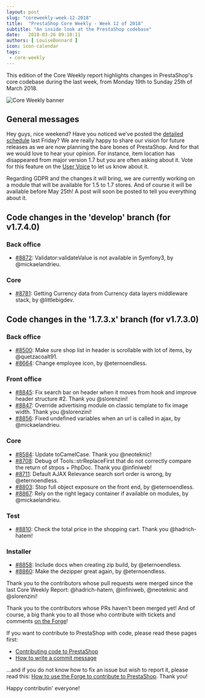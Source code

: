 ```yaml
---
layout: post
slug: "coreweekly-week-12-2018"
title:  "PrestaShop Core Weekly - Week 12 of 2018"
subtitle: "An inside look at the PrestaShop codebase"
date:   2018-03-26 09:10:11
authors: [ LouiseBonnard ]
icon: icon-calendar
tags:
 - core-weekly
---
```


This edition of the Core Weekly report highlights changes in PrestaShop's core codebase during the last week, from Monday 19th to Sunday 25th of March 2018.

![Core Weekly banner](/assets/images/2017/04/core_weekly_banner.jpg)


## General messages

Hey guys, nice weekend? Have you noticed we’ve posted the [detailed schedule]( http://build.prestashop.com/news/announcing-our-2018-release-schedule) last Friday? We are really happy to share our vision for future releases as we are now planning the bare bones of PrestaShop. And for that we would love to hear your opinion. For instance, item location has disappeared from major version 1.7 but you are often asking about it. Vote for this feature on the [User Voice](http://feedback.prestashop.com) to let us know about it.

Regarding GDPR and the changes it will bring, we are currently working on a module that will be available for 1.5 to 1.7 stores. And of course it will be available before May 25th! A post will soon be posted to tell you everything about it.


## Code changes in the 'develop' branch (for v1.7.4.0)

### Back office

* [#8872](https://github.com/PrestaShop/PrestaShop/pull/8872): Validator:validateValue is not available in Symfony3, by @mickaelandrieu.


### Core

* [#8781](https://github.com/PrestaShop/PrestaShop/pull/8781): Getting Currency data from Currency data layers middleware stack, by @littlebigdev.


## Code changes in the '1.7.3.x' branch (for v1.7.3.0)

### Back office

* [#8500](https://github.com/PrestaShop/PrestaShop/pull/8500): Make sure shop list in header is scrollable with lot of items, by @quetzacoalt91.
* [#8664](https://github.com/PrestaShop/PrestaShop/pull/8664): Change employee icon, by @eternoendless.


### Front office

* [#8845](https://github.com/PrestaShop/PrestaShop/pull/8845): Fix search bar on header when it moves from hook and improve header structure #2. Thank you @slorenzini!
* [#8847](https://github.com/PrestaShop/PrestaShop/pull/8847): Override advertising module on classic template to fix image width. Thank you @slorenzini!
* [#8856](https://github.com/PrestaShop/PrestaShop/pull/8856): Fixed undefined variables when an url is called in ajax, by @mickaelandrieu.


### Core

* [#8584](https://github.com/PrestaShop/PrestaShop/pull/8584): Update toCamelCase. Thank you @neoteknic!
* [#8708](https://github.com/PrestaShop/PrestaShop/pull/8708): Debug of Tools::strReplaceFirst that do not correctly compare the return of strpos + PhpDoc. Thank you @infiniweb!
* [#8711](https://github.com/PrestaShop/PrestaShop/pull/8711): Default AJAX Relevance search sort order is wrong, by @eternoendless.
* [#8803](https://github.com/PrestaShop/PrestaShop/pull/8803): Stop full object exposure on the front end, by @eternoendless.
* [#8867](https://github.com/PrestaShop/PrestaShop/pull/8867): Rely on the right legacy container if available on modules, by @mickaelandrieu.


### Test

* [#8810](https://github.com/PrestaShop/PrestaShop/pull/8810): Check the total price in the shopping cart. Thank you @hadrich-hatem!


### Installer

* [#8858](https://github.com/PrestaShop/PrestaShop/pull/8858): Include docs when creating zip build, by @eternoendless.
* [#8860](https://github.com/PrestaShop/PrestaShop/pull/8860): Make the dezipper great again, by @eternoendless.

Thank you to the contributors whose pull requests were merged since the last Core Weekly Report: @hadrich-hatem, @infiniweb, @neoteknic and @slorenzini!

Thank you to the contributors whose PRs haven't been merged yet! And of course, a big thank you to all those who contribute with tickets and comments [on the Forge](http://forge.prestashop.com/)!

If you want to contribute to PrestaShop with code, please read these pages first:

 * [Contributing code to PrestaShop](http://doc.prestashop.com/display/PS16/Contributing+code+to+PrestaShop)
 * [How to write a commit message](http://doc.prestashop.com/display/PS16/How+to+write+a+commit+message)

...and if you do not know how to fix an issue but wish to report it, please read this: [How to use the Forge to contribute to PrestaShop](http://doc.prestashop.com/display/PS16/How+to+use+the+Forge+to+contribute+to+PrestaShop). Thank you!

Happy contributin' everyone!
